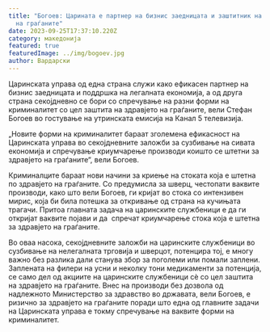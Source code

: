 ```yaml
---
title: "Богоев: Царината е партнер на бизнис заедницата и заштитник на здравјето
  на граѓаните"
date: 2023-09-25T17:37:10.220Z
category: македонија
featured: true
featuredImage: ../img/bogoev.jpg
author: Вардарски
---
```

<!--StartFragment-->

Царинската управа од една страна служи како ефикасен партнер на бизнис заедницата и поддршка на легалната економија, а од друга страна секојдневно се бори со спречување на разни форми на криминалитет со цел заштита на здравјето на граѓаните, вели Стефан Богоев во гостување на утринската емисија на Канал 5 телевизија.

„Новите форми на криминалитет бараат зголемена ефикасност на Царинската управа во секојдневните заложби за сузбивање на сивата економија и спречување криумчарење производи коишто се штетни за здравјето на граѓаните“, вели Богоев.

Криминалците бараат нови начини за криење на стоката која е штетна по здравјето на граѓаните. Со предумисла за шверц, честопати ваквите производи, како што вели Богоев, ги кријат во стока со интензивен мирис, која би била потешка за откривање од страна на кучињата трагачи. Притоа главната задача на царинските службеници е да ги откријат ваквите појави и да  спречат криумчарење стока која е штетна за здравјето на граѓаните.

Во оваа насока, секојдневните заложби на царинските службеници во сузбивање на нелегалната трговија и шверцот, потенцира тој, е многу важно без разлика дали станува збор за поголеми или помали заплени. Заплената на филери на усни и неколку тони медикаменти за потенција, се само дел од акциите на царинските службеници сè со цел заштита на здравјето на граѓаните. Внес на производи без дозвола од надлежното Министерство за здравство во државата, вели Богоев, е ризично за здравјето на граѓаните поради што една од главните задачи на Царинската управа е токму спречување на ваквите форми на криминалитет.

<!--EndFragment-->